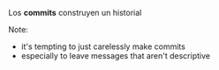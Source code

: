 Los **commits** construyen un historial

Note:
- it's tempting to just carelessly make commits
- especially to leave messages that aren't descriptive
